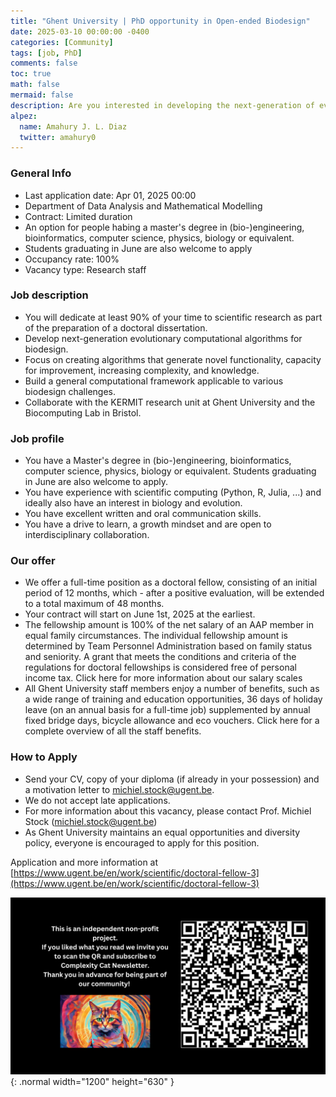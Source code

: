 ```yaml
---
title: "Ghent University | PhD opportunity in Open-ended Biodesign"
date: 2025-03-10 00:00:00 -0400
categories: [Community]
tags: [job, PhD]
comments: false
toc: true
math: false
mermaid: false
description: Are you interested in developing the next-generation of evolutionary computational algorithms for biodesign? This PhD program is focused on creating algorithms that generate novel functionality, capacity for improvement, increasing complexity, and knowledge.
alpez:
  name: Amahury J. L. Diaz
  twitter: amahury0
---
```

### General Info
- Last application date: Apr 01, 2025 00:00
- Department of Data Analysis and Mathematical Modelling
- Contract: Limited duration
- An option for people habing a master's degree in (bio-)engineering, bioinformatics, computer science, physics, biology or equivalent.
- Students graduating in June are also welcome to apply
- Occupancy rate: 100%
- Vacancy type: Research staff

### Job description
- You will dedicate at least 90% of your time to scientific research as part of the preparation of a doctoral dissertation.
- Develop next-generation evolutionary computational algorithms for biodesign.
- Focus on creating algorithms that generate novel functionality, capacity for improvement, increasing complexity, and knowledge.
- Build a general computational framework applicable to various biodesign challenges.
- Collaborate with the KERMIT research unit at Ghent University and the Biocomputing Lab in Bristol.

### Job profile
- You have a Master's degree in (bio-)engineering, bioinformatics, computer science, physics, biology or equivalent. Students graduating in June are also welcome to apply.
- You have experience with scientific computing (Python, R, Julia, ...) and ideally also have an interest in biology and evolution.
- You have excellent written and oral communication skills.
- You have a drive to learn, a growth mindset and are open to interdisciplinary collaboration.

### Our offer
- We offer a full-time position as a doctoral fellow, consisting of an initial period of 12 months, which - after a positive evaluation, will be extended to a total maximum of 48 months.
- Your contract will start on June 1st, 2025 at the earliest.
- The fellowship amount is 100% of the net salary of an AAP member in equal family circumstances. The individual fellowship amount is determined by Team Personnel Administration based on family status and seniority. A grant that meets the conditions and criteria of the regulations for doctoral fellowships is considered free of personal income tax. Click here for more information about our salary scales
- All Ghent University staff members enjoy a number of benefits, such as a wide range of training and education opportunities, 36 days of holiday leave (on an annual basis for a full-time job) supplemented by annual fixed bridge days, bicycle allowance and eco vouchers. Click here for a complete overview of all the staff benefits.

### How to Apply
- Send your CV, copy of your diploma (if already in your possession) and a motivation letter to michiel.stock@ugent.be.
- We do not accept late applications.
- For more information about this vacancy, please contact Prof. Michiel Stock (michiel.stock@ugent.be)
- As Ghent University maintains an equal opportunities and diversity policy, everyone is encouraged to apply for this position.

Application and more information at [https://www.ugent.be/en/work/scientific/doctoral-fellow-3](https://www.ugent.be/en/work/scientific/doctoral-fellow-3)

![Desktop View](/assets/img/fix/complexity-cat-newsletter.png){: .normal width="1200" height="630" }
